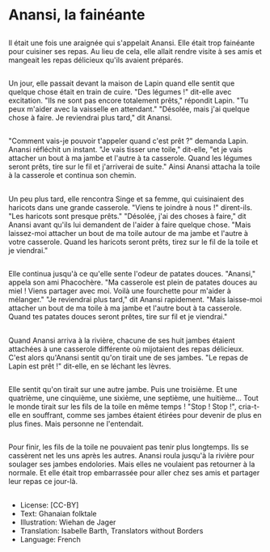 # Anansi, la fainéante

##
Il était une fois une araignée qui
s'appelait Anansi.
Elle était trop fainéante pour
cuisiner ses repas.
Au lieu de cela, elle allait rendre
visite à ses amis et mangeait les
repas délicieux qu'ils avaient
préparés.

##
Un jour, elle passait devant la
maison de Lapin quand elle sentit
que quelque chose était en train de
cuire.
"Des légumes !" dit-elle avec
excitation.
"Ils ne sont pas encore totalement
prêts," répondit Lapin.
"Tu peux m'aider avec la vaisselle
en attendant."
"Désolée, mais j'ai quelque chose à
faire. Je reviendrai plus tard," dit
Anansi.

##
"Comment vais-je pouvoir t'appeler
quand c'est prêt ?" demanda Lapin.
Anansi réfléchit un instant.
"Je vais tisser une toile," dit-elle, "et
je vais attacher un bout à ma jambe
et l'autre à ta casserole. Quand les
légumes seront prêts, tire sur le fil
et j'arriverai de suite."
Ainsi Anansi attacha la toile à la
casserole et continua son chemin.

##
Un peu plus tard, elle rencontra Singe et sa femme,
qui cuisinaient des haricots dans une grande
casserole.
"Viens te joindre à nous !" dirent-ils. "Les haricots
sont presque prêts."
"Désolée, j'ai des choses à faire," dit Anansi avant
qu'ils lui demandent de l'aider à faire quelque chose.
"Mais laissez-moi attacher un bout de ma toile
autour de ma jambe et l'autre à votre casserole.
Quand les haricots seront prêts, tirez sur le fil de la
toile et je viendrai."

##
Elle continua jusqu'à ce qu'elle
sente l'odeur de patates douces.
"Anansi," appela son ami
Phacochère. "Ma casserole est plein
de patates douces au miel ! Viens
partager avec moi. Voilà une
fourchette pour m'aider à
mélanger."
"Je reviendrai plus tard," dit Anansi
rapidement.
"Mais laisse-moi attacher un bout
de ma toile à ma jambe et l'autre
bout à ta casserole. Quand tes
patates douces seront prêtes, tire
sur fil et je viendrai."

##
Quand Anansi arriva à la rivière,
chacune de ses huit jambes étaient
attachées à une casserole différente
où mijotaient des repas délicieux.
C'est alors qu'Anansi sentit qu'on
tirait une de ses jambes. "Le repas
de Lapin est prêt !" dit-elle, en se
léchant les lèvres.

##
Elle sentit qu'on tirait sur une autre
jambe.
Puis une troisième.
Et une quatrième, une cinquième,
une sixième, une septième, une
huitième…
Tout le monde tirait sur les fils de la
toile en même temps !
"Stop ! Stop !", cria-t-elle en
souffrant, comme ses jambes
étaient étirées pour devenir de plus
en plus fines.
Mais personne ne l'entendait.

##
Pour finir, les fils de la toile ne
pouvaient pas tenir plus longtemps.
Ils se cassèrent net les uns après
les autres.
Anansi roula jusqu'à la rivière pour
soulager ses jambes endolories.
Mais elles ne voulaient pas
retourner à la normale.
Et elle était trop embarrassée pour
aller chez ses amis et partager leur
repas ce jour-là.

##
* License: [CC-BY]
* Text: Ghanaian folktale
* Illustration: Wiehan de Jager
* Translation: Isabelle Barth, Translators without Borders
* Language: French
